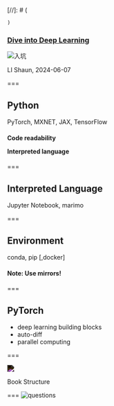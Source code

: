 [//]: # (
 
    
    )





### [Dive into Deep Learning](https://d2l.ai/index.html)
![入坑](https://pic4.zhimg.com/v2-f08e2aee8bd428f9961b1098fa107fd3_b.webp)





LI Shaun, 2024-06-07
<!-- .element: style="font-size:20pt" -->

=== 
## Python
PyTorch, MXNET, JAX, TensorFlow

#### <p class="fragment highlight-current-blue">Code readability</p> <p class="fragment highlight-current-blue">Interpreted language</p>

===
## Interpreted Language
Jupyter Notebook, marimo


===
## Environment
conda, pip [,docker]
#### <p class="fragment">Note: Use mirrors!</p>

===

## PyTorch
- deep learning building blocks
- auto-diff
- parallel computing

===



<img class="r-stretch" style="filter: invert(1)" src="https://d2l.ai/_images/book-org.svg">

Book Structure

===
![questions](https://media.licdn.com/dms/image/C4D12AQF2HyN6MILFGw/article-cover_image-shrink_720_1280/0/1646657644961?e=2147483647&v=beta&t=O7HBRXmp-4I1vnw3p8_2THSzNzPtA7cS76_5yrCfZrY)